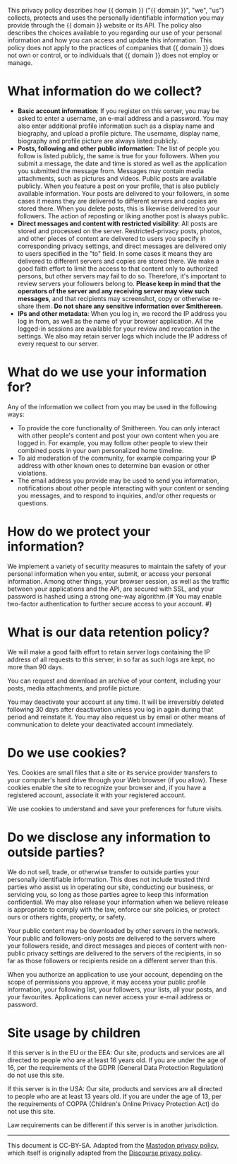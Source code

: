 This privacy policy describes how {{ domain }} ("{{ domain }}", "we", "us") collects,
protects and uses the personally identifiable information you may provide
through the {{ domain }} website or its API. The policy also describes the choices
available to you regarding our use of your personal information and how you can
access and update this information. This policy does not apply to the practices
of companies that {{ domain }} does not own or control, or to individuals that
{{ domain }} does not employ or manage.

# What information do we collect?

- **Basic account information**: If you register on this server, you may be
  asked to enter a username, an e-mail address and a password. You may also
  enter additional profile information such as a display name and biography, and
  upload a profile picture. The username, display name,
  biography and profile picture are always listed publicly.
- **Posts, following and other public information**: The list of people you
  follow is listed publicly, the same is true for your followers. When you
  submit a message, the date and time is stored as well as the application you
  submitted the message from. Messages may contain media attachments, such as
  pictures and videos. Public posts are available publicly. When
  you feature a post on your profile, that is also publicly available
  information. Your posts are delivered to your followers, in some cases it
  means they are delivered to different servers and copies are stored there.
  When you delete posts, this is likewise delivered to your followers. The
  action of reposting or liking another post is always public.
- **Direct messages and content with restricted visibility**: All posts are stored and processed on the
  server. Restricted-privacy posts, photos, and other pieces of content are delivered to users you specify in corresponding privacy settings, and direct messages are delivered only to users specified in
  the "to" field. In some cases it means they are delivered to different servers and
  copies are stored there. We make a good faith effort to limit the access to
  that content only to authorized persons, but other servers may fail to do so.
  Therefore, it's important to review servers your followers belong to.
  **Please keep in mind that the operators of the server and any receiving
  server may view such messages**, and that recipients may screenshot, copy or
  otherwise re-share them. **Do not share any sensitive information over
  Smithereen.**
- **IPs and other metadata**: When you log in, we record the IP address you log
  in from, as well as the name of your browser application. All the logged-in
  sessions are available for your review and revocation in the settings. We also may retain
  server logs which include the IP address of every request to our server.

# What do we use your information for?

Any of the information we collect from you may be used in the following ways:

- To provide the core functionality of Smithereen. You can only interact with
  other people's content and post your own content when you are logged in. For
  example, you may follow other people to view their combined posts in your own
  personalized home timeline.
- To aid moderation of the community, for example comparing your IP address with
  other known ones to determine ban evasion or other violations.
- The email address you provide may be used to send you information,
  notifications about other people interacting with your content or sending you
  messages, and to respond to inquiries, and/or other requests or questions.

# How do we protect your information?

We implement a variety of security measures to maintain the safety of your
personal information when you enter, submit, or access your personal
information. Among other things, your browser session, as well as the traffic
between your applications and the API, are secured with SSL, and your password
is hashed using a strong one-way algorithm.{# You may enable two-factor
authentication to further secure access to your account. #}

# What is our data retention policy?

We will make a good faith effort to retain server logs containing the IP address of all requests to this server,
  in so far as such logs are kept, no more than 90 days.

You can request and download an archive of your content, including your posts,
media attachments, and profile picture.

You may deactivate your account at any time. It will be irreversibly deleted following 30 days after deactivation unless you log in again during that period and reinstate it. You may also request us by email or other means of communication to delete your deactivated account immediately.

# Do we use cookies?

Yes. Cookies are small files that a site or its service provider transfers to
your computer's hard drive through your Web browser (if you allow). These
cookies enable the site to recognize your browser and, if you have a registered
account, associate it with your registered account.

We use cookies to understand and save your preferences for future visits.

# Do we disclose any information to outside parties?

We do not sell, trade, or otherwise transfer to outside parties your personally
identifiable information. This does not include trusted third parties who assist
us in operating our site, conducting our business, or servicing you, so long as
those parties agree to keep this information confidential. We may also release
your information when we believe release is appropriate to comply with the law,
enforce our site policies, or protect ours or others rights, property, or
safety.

Your public content may be downloaded by other servers in the network. Your
public and followers-only posts are delivered to the servers where your
followers reside, and direct messages and pieces of content with non-public privacy settings are delivered to the servers of the
recipients, in so far as those followers or recipients reside on a different
server than this.

When you authorize an application to use your account, depending on the scope of
permissions you approve, it may access your public profile information, your
following list, your followers, your lists, all your posts, and your favourites.
Applications can never access your e-mail address or password.

# Site usage by children

If this server is in the EU or the EEA: Our site, products and services are all
directed to people who are at least 16 years old. If you are under the age of
16, per the requirements of the GDPR (General Data Protection Regulation) do not
use this site.

If this server is in the USA: Our site, products and services are all directed
to people who are at least 13 years old. If you are under the age of 13, per the
requirements of COPPA (Children's Online Privacy Protection Act) do not use this
site.

Law requirements can be different if this server is in another jurisdiction.

---

This document is CC-BY-SA. Adapted from the [Mastodon privacy policy](https://github.com/mastodon/mastodon/blob/main/config/templates/privacy-policy.md), which itself is originally adapted from the [Discourse privacy
policy](https://github.com/discourse/discourse).

